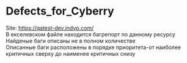 # Defects_for_Cyberry
Site: https://qatest-dev.indvp.com/ </br>
В екселевском файле находится багрепорт по данному ресурсу</br>
Найденые баги описаны не в полном количестве</br>
Описанные баги расположены в порядке приоритета-от наиболее критичных сверху до наименее критичных снизу</br>
